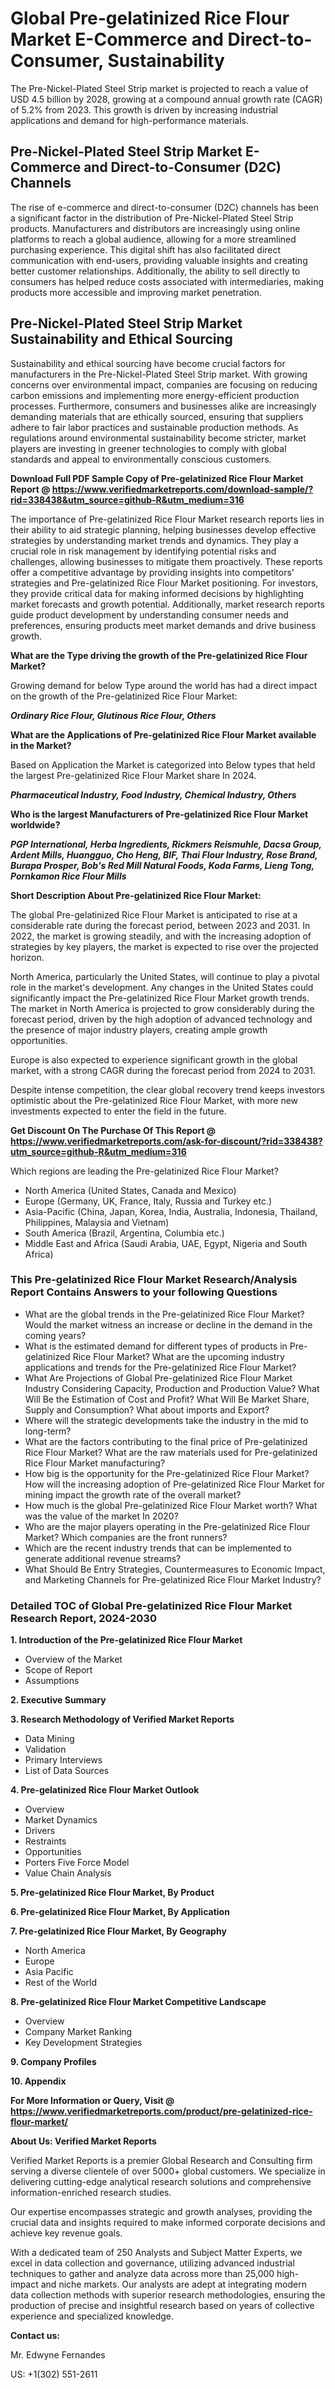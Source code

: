 <h1>Global Pre-gelatinized Rice Flour Market E-Commerce and Direct-to-Consumer, Sustainability</h1><p class=""><p>The Pre-Nickel-Plated Steel Strip market is projected to reach a value of USD 4.5 billion by 2028, growing at a compound annual growth rate (CAGR) of 5.2% from 2023. This growth is driven by increasing industrial applications and demand for high-performance materials.</p><h2>Pre-Nickel-Plated Steel Strip Market E-Commerce and Direct-to-Consumer (D2C) Channels</h2><p>The rise of e-commerce and direct-to-consumer (D2C) channels has been a significant factor in the distribution of Pre-Nickel-Plated Steel Strip products. Manufacturers and distributors are increasingly using online platforms to reach a global audience, allowing for a more streamlined purchasing experience. This digital shift has also facilitated direct communication with end-users, providing valuable insights and creating better customer relationships. Additionally, the ability to sell directly to consumers has helped reduce costs associated with intermediaries, making products more accessible and improving market penetration.</p><h2>Pre-Nickel-Plated Steel Strip Market Sustainability and Ethical Sourcing</h2><p>Sustainability and ethical sourcing have become crucial factors for manufacturers in the Pre-Nickel-Plated Steel Strip market. With growing concerns over environmental impact, companies are focusing on reducing carbon emissions and implementing more energy-efficient production processes. Furthermore, consumers and businesses alike are increasingly demanding materials that are ethically sourced, ensuring that suppliers adhere to fair labor practices and sustainable production methods. As regulations around environmental sustainability become stricter, market players are investing in greener technologies to comply with global standards and appeal to environmentally conscious customers.</p></p><p class=""><strong>Download Full PDF Sample Copy of Pre-gelatinized Rice Flour Market Report @ <a href="https://www.verifiedmarketreports.com/download-sample/?rid=338438&utm_source=github-R&utm_medium=316" target="_blank">https://www.verifiedmarketreports.com/download-sample/?rid=338438&utm_source=github-R&utm_medium=316</a></strong></p><p>The importance of&nbsp;Pre-gelatinized Rice Flour Market research reports lies in their ability to aid strategic planning, helping businesses develop effective strategies by understanding market trends and dynamics. They play a crucial role in risk management by identifying potential risks and challenges, allowing businesses to mitigate them proactively. These reports offer a competitive advantage by providing insights into competitors' strategies and Pre-gelatinized Rice Flour Market positioning. For investors, they provide critical data for making informed decisions by highlighting market forecasts and growth potential. Additionally, market research reports guide product development by understanding consumer needs and preferences, ensuring products meet market demands and drive business growth.</p><p><strong>What are the&nbsp;Type driving the growth of the Pre-gelatinized Rice Flour Market?</strong></p><p id="" class="">Growing demand for below Type around the world has had a direct impact on the growth of the Pre-gelatinized Rice Flour Market:</p><p class=""><em><strong>Ordinary Rice Flour, Glutinous Rice Flour, Others</strong></em></p><p class=""><strong>What are the&nbsp;Applications&nbsp;of Pre-gelatinized Rice Flour Market available in the Market?</strong></p><p id="" class="">Based on Application the Market is categorized into Below types that held the largest Pre-gelatinized Rice Flour Market share In 2024.</p><p class=""><em><strong>Pharmaceutical Industry, Food Industry, Chemical Industry, Others</strong></em></p><p class=""><strong>Who is the largest Manufacturers of Pre-gelatinized Rice Flour Market worldwide?</strong></p><p><em><strong>PGP International, Herba Ingredients, Rickmers Reismuhle, Dacsa Group, Ardent Mills, Huangguo, Cho Heng, BIF, Thai Flour Industry, Rose Brand, Burapa Prosper, Bob's Red Mill Natural Foods, Koda Farms, Lieng Tong, Pornkamon Rice Flour Mills</strong></em></p><p id="" class=""><strong>Short Description About Pre-gelatinized Rice Flour Market:</strong></p><p>The global Pre-gelatinized Rice Flour Market is anticipated to rise at a considerable rate during the forecast period, between 2023 and 2031. In 2022, the market is growing steadily, and with the increasing adoption of strategies by key players, the market is expected to rise over the projected horizon.</p><p>North America, particularly the United States, will continue to play a pivotal role in the market's development. Any changes in the United States could significantly impact the Pre-gelatinized Rice Flour Market growth trends. The market in North America is projected to grow considerably during the forecast period, driven by the high adoption of advanced technology and the presence of major industry players, creating ample growth opportunities.</p><p>Europe is also expected to experience significant growth in the global market, with a strong CAGR during the forecast period from 2024 to 2031.</p><p>Despite intense competition, the clear global recovery trend keeps investors optimistic about the Pre-gelatinized Rice Flour Market, with more new investments expected to enter the field in the future.</p><p id="" class=""><strong>Get Discount On The Purchase Of This Report @ <a href="https://www.verifiedmarketreports.com/ask-for-discount/?rid=338438?utm_source=github-R&utm_medium=316" target="_blank">https://www.verifiedmarketreports.com/ask-for-discount/?rid=338438?utm_source=github-R&utm_medium=316</a></strong></p><p class="">Which regions are leading the Pre-gelatinized Rice Flour Market?</p><ul><li>North America (United States, Canada and Mexico)</li><li>Europe (Germany, UK, France, Italy, Russia and Turkey etc.)</li><li>Asia-Pacific (China, Japan, Korea, India, Australia, Indonesia, Thailand, Philippines, Malaysia and Vietnam)</li><li>South America (Brazil, Argentina, Columbia etc.)</li><li>Middle East and Africa (Saudi Arabia, UAE, Egypt, Nigeria and South Africa)</li></ul><h3 id="" class="">This Pre-gelatinized Rice Flour Market Research/Analysis Report Contains Answers to your following Questions</h3><ul><li>What are the global trends in the Pre-gelatinized Rice Flour Market? Would the market witness an increase or decline in the demand in the coming years?</li><li>What is the estimated demand for different types of products in Pre-gelatinized Rice Flour Market? What are the upcoming industry applications and trends for the Pre-gelatinized Rice Flour Market?</li><li>What Are Projections of Global Pre-gelatinized Rice Flour Market Industry Considering Capacity, Production and Production Value? What Will Be the Estimation of Cost and Profit? What Will Be Market Share, Supply and Consumption? What about imports and Export?</li><li>Where will the strategic developments take the industry in the mid to long-term?</li><li>What are the factors contributing to the final price of Pre-gelatinized Rice Flour Market? What are the raw materials used for Pre-gelatinized Rice Flour Market manufacturing?</li><li>How big is the opportunity for the Pre-gelatinized Rice Flour Market? How will the increasing adoption of Pre-gelatinized Rice Flour Market for mining impact the growth rate of the overall market?</li><li>How much is the global Pre-gelatinized Rice Flour Market worth? What was the value of the market In 2020?</li><li>Who are the major players operating in the Pre-gelatinized Rice Flour Market? Which companies are the front runners?</li><li>Which are the recent industry trends that can be implemented to generate additional revenue streams?</li><li>What Should Be Entry Strategies, Countermeasures to Economic Impact, and Marketing Channels for Pre-gelatinized Rice Flour Market Industry?</li></ul><h3 id="" class="">Detailed TOC of Global Pre-gelatinized Rice Flour Market Research Report, 2024-2030</h3><p id="" class=""><strong>1. Introduction of the Pre-gelatinized Rice Flour Market</strong></p><ul><li>Overview of the Market</li><li>Scope of Report</li><li>Assumptions</li></ul><p id="" class=""><strong>2. Executive Summary</strong></p><p id="" class=""><strong>3. Research Methodology of Verified Market Reports</strong></p><ul><li>Data Mining</li><li>Validation</li><li>Primary Interviews</li><li>List of Data Sources</li></ul><p id="" class=""><strong>4. Pre-gelatinized Rice Flour Market Outlook</strong></p><ul><li>Overview</li><li>Market Dynamics</li><li>Drivers</li><li>Restraints</li><li>Opportunities</li><li>Porters Five Force Model</li><li>Value Chain Analysis</li></ul><p id="" class=""><strong>5. Pre-gelatinized Rice Flour Market, By Product</strong></p><p id="" class=""><strong>6. Pre-gelatinized Rice Flour Market, By Application</strong></p><p id="" class=""><strong>7. Pre-gelatinized Rice Flour Market, By Geography</strong></p><ul><li>North America</li><li>Europe</li><li>Asia Pacific</li><li>Rest of the World</li></ul><p id="" class=""><strong>8. Pre-gelatinized Rice Flour Market Competitive Landscape</strong></p><ul><li>Overview</li><li>Company Market Ranking</li><li>Key Development Strategies</li></ul><p id="" class=""><strong>9. Company Profiles</strong></p><p id="" class=""><strong>10. Appendix</strong></p><p id="" class=""><strong>For More Information or Query, Visit @ <a href="https://www.verifiedmarketreports.com/product/pre-gelatinized-rice-flour-market/" target="_blank">https://www.verifiedmarketreports.com/product/pre-gelatinized-rice-flour-market/</a></strong></p><p id="" class=""><strong>About Us: Verified Market Reports</strong></p><p id="" class="">Verified Market Reports is a premier Global Research and Consulting firm serving a diverse clientele of over 5000+ global customers. We specialize in delivering cutting-edge analytical research solutions and comprehensive information-enriched research studies.</p><p id="" class="">Our expertise encompasses strategic and growth analyses, providing the crucial data and insights required to make informed corporate decisions and achieve key revenue goals.</p><p id="" class="">With a dedicated team of 250 Analysts and Subject Matter Experts, we excel in data collection and governance, utilizing advanced industrial techniques to gather and analyze data across more than 25,000 high-impact and niche markets. Our analysts are adept at integrating modern data collection methods with superior research methodologies, ensuring the production of precise and insightful research based on years of collective experience and specialized knowledge.</p><p id="" class=""><strong>Contact us:</strong></p><p id="" class="">Mr. Edwyne Fernandes</p><p id="" class="">US: +1(302) 551-2611</p>